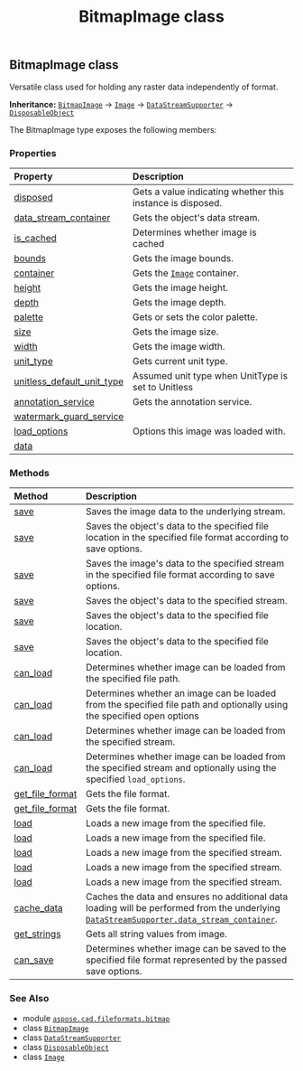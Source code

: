 ﻿---
title: BitmapImage class
second_title: Aspose.CAD for Python via .NET API References
description: 
type: docs
weight: 10
url: /python-net/aspose.cad.fileformats.bitmap/bitmapimage/
is_root: false
---

## BitmapImage class

Versatile class used for holding any raster data independently of format.



**Inheritance:** [`BitmapImage`](/cad/python-net/aspose.cad.fileformats.bitmap/bitmapimage) → 
[`Image`](/cad/python-net/aspose.cad/image) → 
[`DataStreamSupporter`](/cad/python-net/aspose.cad/datastreamsupporter) → 
[`DisposableObject`](/cad/python-net/aspose.cad/disposableobject)



The BitmapImage type exposes the following members:

### Properties
| Property | Description |
| :- | :- |
| [disposed](/cad/python-net/aspose.cad.fileformats.bitmap/bitmapimage/disposed) | Gets a value indicating whether this instance is disposed. |
| [data_stream_container](/cad/python-net/aspose.cad.fileformats.bitmap/bitmapimage/data_stream_container) | Gets the object's data stream. |
| [is_cached](/cad/python-net/aspose.cad.fileformats.bitmap/bitmapimage/is_cached) | Determines whether image is cached |
| [bounds](/cad/python-net/aspose.cad.fileformats.bitmap/bitmapimage/bounds) | Gets the image bounds. |
| [container](/cad/python-net/aspose.cad.fileformats.bitmap/bitmapimage/container) | Gets the [`Image`](/cad/python-net/aspose.cad/image) container. |
| [height](/cad/python-net/aspose.cad.fileformats.bitmap/bitmapimage/height) | Gets the image height. |
| [depth](/cad/python-net/aspose.cad.fileformats.bitmap/bitmapimage/depth) | Gets the image depth. |
| [palette](/cad/python-net/aspose.cad.fileformats.bitmap/bitmapimage/palette) | Gets or sets the color palette. |
| [size](/cad/python-net/aspose.cad.fileformats.bitmap/bitmapimage/size) | Gets the image size. |
| [width](/cad/python-net/aspose.cad.fileformats.bitmap/bitmapimage/width) | Gets the image width. |
| [unit_type](/cad/python-net/aspose.cad.fileformats.bitmap/bitmapimage/unit_type) | Gets current unit type. |
| [unitless_default_unit_type](/cad/python-net/aspose.cad.fileformats.bitmap/bitmapimage/unitless_default_unit_type) | Assumed unit type when UnitType is set to Unitless |
| [annotation_service](/cad/python-net/aspose.cad.fileformats.bitmap/bitmapimage/annotation_service) | Gets the annotation service. |
| [watermark_guard_service](/cad/python-net/aspose.cad.fileformats.bitmap/bitmapimage/watermark_guard_service) |  |
| [load_options](/cad/python-net/aspose.cad.fileformats.bitmap/bitmapimage/load_options) | Options this image was loaded with. |
| [data](/cad/python-net/aspose.cad.fileformats.bitmap/bitmapimage/data) |  |


### Methods
| Method | Description |
| :- | :- |
| [save](/cad/python-net/aspose.cad.fileformats.bitmap/bitmapimage/save/#) | Saves the image data to the underlying stream. |
| [save](/cad/python-net/aspose.cad.fileformats.bitmap/bitmapimage/save/#str-aspose.cad.imageoptions.ImageOptionsBase) | Saves the object's data to the specified file location in the specified file format according to save options. |
| [save](/cad/python-net/aspose.cad.fileformats.bitmap/bitmapimage/save/#io.RawIOBase-aspose.cad.imageoptions.ImageOptionsBase) | Saves the image's data to the specified stream in the specified file format according to save options. |
| [save](/cad/python-net/aspose.cad.fileformats.bitmap/bitmapimage/save/#io.RawIOBase) | Saves the object's data to the specified stream. |
| [save](/cad/python-net/aspose.cad.fileformats.bitmap/bitmapimage/save/#str) | Saves the object's data to the specified file location. |
| [save](/cad/python-net/aspose.cad.fileformats.bitmap/bitmapimage/save/#str-bool) | Saves the object's data to the specified file location. |
| [can_load](/cad/python-net/aspose.cad.fileformats.bitmap/bitmapimage/can_load/#str) | Determines whether image can be loaded from the specified file path. |
| [can_load](/cad/python-net/aspose.cad.fileformats.bitmap/bitmapimage/can_load/#str-aspose.cad.LoadOptions) | Determines whether an image can be loaded from the specified file path and optionally using the specified open options |
| [can_load](/cad/python-net/aspose.cad.fileformats.bitmap/bitmapimage/can_load/#io.RawIOBase) | Determines whether image can be loaded from the specified stream. |
| [can_load](/cad/python-net/aspose.cad.fileformats.bitmap/bitmapimage/can_load/#io.RawIOBase-aspose.cad.LoadOptions) | Determines whether image can be loaded from the specified stream and optionally using the specified `load_options`. |
| [get_file_format](/cad/python-net/aspose.cad.fileformats.bitmap/bitmapimage/get_file_format/#str) | Gets the file format. |
| [get_file_format](/cad/python-net/aspose.cad.fileformats.bitmap/bitmapimage/get_file_format/#io.RawIOBase) | Gets the file format. |
| [load](/cad/python-net/aspose.cad.fileformats.bitmap/bitmapimage/load/#str-aspose.cad.LoadOptions) | Loads a new image from the specified file. |
| [load](/cad/python-net/aspose.cad.fileformats.bitmap/bitmapimage/load/#str) | Loads a new image from the specified file. |
| [load](/cad/python-net/aspose.cad.fileformats.bitmap/bitmapimage/load/#io.RawIOBase-aspose.cad.LoadOptions) | Loads a new image from the specified stream. |
| [load](/cad/python-net/aspose.cad.fileformats.bitmap/bitmapimage/load/#io.RawIOBase-str-aspose.cad.LoadOptions) | Loads a new image from the specified stream. |
| [load](/cad/python-net/aspose.cad.fileformats.bitmap/bitmapimage/load/#io.RawIOBase) | Loads a new image from the specified stream. |
| [cache_data](/cad/python-net/aspose.cad.fileformats.bitmap/bitmapimage/cache_data/#) | Caches the data and ensures no additional data loading will be performed from the underlying [`DataStreamSupporter.data_stream_container`](/cad/python-net/aspose.cad/datastreamsupporter#data_stream_container). |
| [get_strings](/cad/python-net/aspose.cad.fileformats.bitmap/bitmapimage/get_strings/#) | Gets all string values from image. |
| [can_save](/cad/python-net/aspose.cad.fileformats.bitmap/bitmapimage/can_save/#aspose.cad.imageoptions.ImageOptionsBase) | Determines whether image can be saved to the specified file format represented by the passed save options. |



### See Also
* module [`aspose.cad.fileformats.bitmap`](..)
* class [`BitmapImage`](/cad/python-net/aspose.cad.fileformats.bitmap/bitmapimage)
* class [`DataStreamSupporter`](/cad/python-net/aspose.cad/datastreamsupporter)
* class [`DisposableObject`](/cad/python-net/aspose.cad/disposableobject)
* class [`Image`](/cad/python-net/aspose.cad/image)
